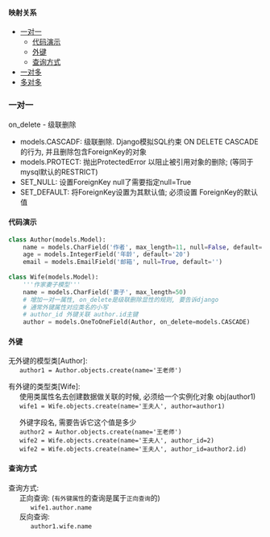 #### 映射关系

- [一对一](#一)
  - [代码演示](#1.1)
  - [外键](#1.2)
  - [查询方式](#1.3)
- [一对多](#二)
- [多对多](#三)


<h3 id="一">一对一</h3>

on_delete - 级联删除  
  - models.CASCADF: 级联删除. Django模拟SQL约束 ON DELETE CASCADE的行为, 并且删除包含ForeignKey的对象  
  - models.PROTECT: 抛出ProtectedError 以阻止被引用对象的删除; (等同于mysql默认的RESTRICT)  
  - SET_NULL: 设置ForeignKey null了需要指定null=True  
  - SET_DEFAULT: 将ForeignKey设置为其默认值; 必须设置 ForeignKey的默认值  

<h4 id='1.1'>代码演示</h4>

``` python
class Author(models.Model):
    name = models.CharField('作者', max_length=11, null=False, default='')
    age = models.IntegerField('年龄', default='20')
    email = models.EmailField('邮箱', null=True, default='')
    
class Wife(models.Model):
    '''作家妻子模型'''
    name = models.CharField('妻子', max_length=50)
    # 增加一对一属性, on_delete是级联删除显性的规则, 要告诉django
    # 通常外键属性对应类名的小写
    # author_id 外键关联 author.id主键
    author = models.OneToOneField(Author, on_delete=models.CASCADE)
```
<h4 id='1.2'>外键</h4>

无外键的模型类[Author]:  
&ensp; &ensp; `author1 = Author.objects.create(name='王老师')`  
  
有外键的类型类[Wife]:  
&ensp; &ensp; 使用类属性名去创建数据做关联的时候, 必须给一个实例化对象 obj(author1)  
&ensp; &ensp; `wife1 = Wife.objects.create(name='王夫人', author=author1)`  
  
&ensp; &ensp; 外键字段名, 需要告诉它这个值是多少  
&ensp; &ensp; `author2 = Author.objects.create(name='王老师')`  
&ensp; &ensp; `wife2 = Wife.objects.create(name='王夫人', author_id=2)`  
&ensp; &ensp; `wife2 = Wife.objects.create(name='王夫人', author_id=author2.id)`   

<h4 id='1.3'>查询方式</h4>

查询方式:  
&ensp; &ensp; 正向查询: (`有外键属性`的查询是属于`正向查询`的)  
&ensp; &ensp; &ensp; &ensp; `wife1.author.name`  
&ensp; &ensp; 反向查询:  
&ensp; &ensp; &ensp; &ensp; `author1.wife.name`  
